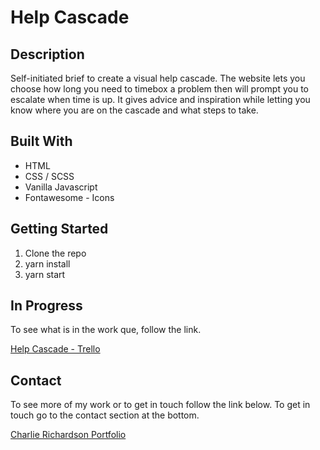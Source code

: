 # Help Cascade

## Description

Self-initiated brief to create a visual help cascade. The website lets you choose how long you need to timebox a problem then will prompt you to escalate when time is up. It gives advice and inspiration while letting you know where you are on the cascade and what steps to take. 

## Built With

- HTML
- CSS / SCSS
- Vanilla Javascript
- Fontawesome - Icons

## Getting Started

1. Clone the repo
2. yarn install
3. yarn start

## In Progress

To see what is in the work que, follow the link.

[Help Cascade - Trello](https://trello.com/b/osomy4Lm/help-cascade)

## Contact

To see more of my work or to get in touch follow the link below. To get in touch go to the contact section at the bottom.

[Charlie Richardson Portfolio](https://www.charlie-richardson.co.uk/)
